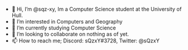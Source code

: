 - 👋 Hi, I’m @sqz-xy, Im a Computer Science student at the University of Hull.
- 👀 I’m interested in Computers and Geography
- 🌱 I’m currently studying Computer Science
- 💞️ I’m looking to collaborate on nothing as of yet.
- 📫 How to reach me; Discord: sQzxY#3728, Twitter: @sQzxY

<!---
sqz-xy/sqz-xy is a ✨ special ✨ repository because its `README.md` (this file) appears on your GitHub profile.
You can click the Preview link to take a look at your changes.
--->
